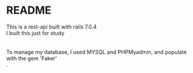 # README

This is a rest-api built with rails 7.0.4 <br /> 
I built this just for study <br /> 
<br /> 
<br /> 
To manage my database, I used MYSQL and PHPMyadmin, and populate with the gem 'Faker' <br />.



